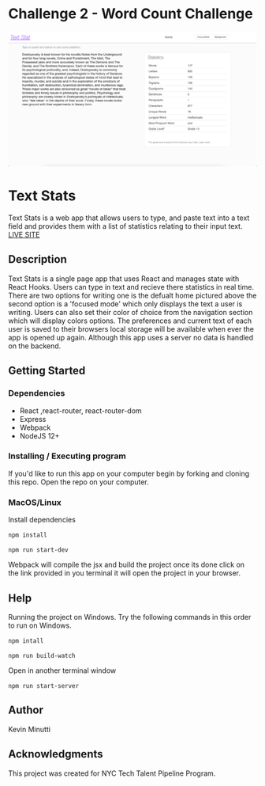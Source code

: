 # Challenge 2 - Word Count Challenge

![alt text](https://github.com/K-minutti/readme-images/blob/main/ttp-wc.png)

# Text Stats

Text Stats is a web app that allows users to type, and paste text into a text field and provides them with a list of statistics relating to their input text. [LIVE SITE](https://ttp-text-stat.herokuapp.com/)

## Description

Text Stats is a single page app that uses React and manages state with React Hooks. Users can type in text and recieve there statistics in real time. There are two options for writing one is the defualt home pictured above the second option is a 'focused mode' which only displays the text a user is writing. Users can also set their color of choice from the navigation section which will display colors options. The preferences and current text of each user is saved to their browsers local storage will be available when ever the app is opened up again.
Although this app uses a server no data is handled on the backend.

## Getting Started

### Dependencies

- React ,react-router, react-router-dom
- Express
- Webpack
- NodeJS 12+

### Installing / Executing program

If you'd like to run this app on your computer begin by forking and cloning this repo. Open the repo on your computer.

### MacOS/Linux

Install dependencies

```
npm install
```

```
npm run start-dev
```

Webpack will compile the jsx and build the project once its done click on the link provided in you terminal it will open the project in your browser.

## Help

Running the project on Windows. Try the following commands in this order to run on Windows.

```
npm intall
```

```
npm run build-watch
```

Open in another terminal window

```
npm run start-server
```

## Author

Kevin Minutti

## Acknowledgments

This project was created for NYC Tech Talent Pipeline Program.
